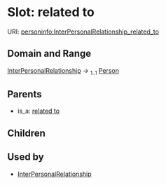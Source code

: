 
# Slot: related to



URI: [personinfo:InterPersonalRelationship_related_to](https://w3id.org/linkml/examples/personinfo/InterPersonalRelationship_related_to)


## Domain and Range

[InterPersonalRelationship](InterPersonalRelationship.md) &#8594;  <sub>1..1</sub> [Person](Person.md)

## Parents

 *  is_a: [related to](related_to.md)

## Children


## Used by

 * [InterPersonalRelationship](InterPersonalRelationship.md)

